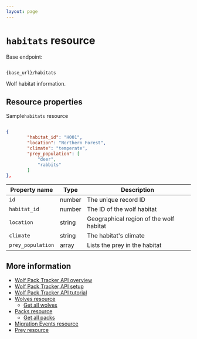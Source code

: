 ```yaml
---
layout: page
---
```


# `habitats` resource

Base endpoint:

```shell

{base_url}/habitats
```

Wolf habitat information.

## Resource properties

Sample`habitats` resource

```JSON

{
        "habitat_id": "H001",
        "location": "Northern Forest",
        "climate": "temperate",
        "prey_population": [
            "deer",
            "rabbits"
        ]
},
```

| Property name | Type | Description |
| ------------- | ----------- | ----------- |
| `id`	|number	|The unique record ID|
| `habitat_id` | number | The ID of the wolf habitat|
| `location` | string | Geographical region of the wolf habitat|
| `climate` | string | The habitat's climate|
| `prey_population` | array | Lists the prey in the habitat|

## More information

* [Wolf Pack Tracker API overview](../index.md)
* [Wolf Pack Tracker API setup](../getting-started.md)
* [Wolf Pack Tracker API tutorial](../tutorials/tutorials.md)
* [Wolves resource](wolves.md)
    * [Get all wolves](wolves-get-all.md)
* [Packs resource](packs.md)
    * [Get all packs](packs-get-all.md)
* [Migration Events resource](migration-events.md)
* [Prey resource](prey.md)
